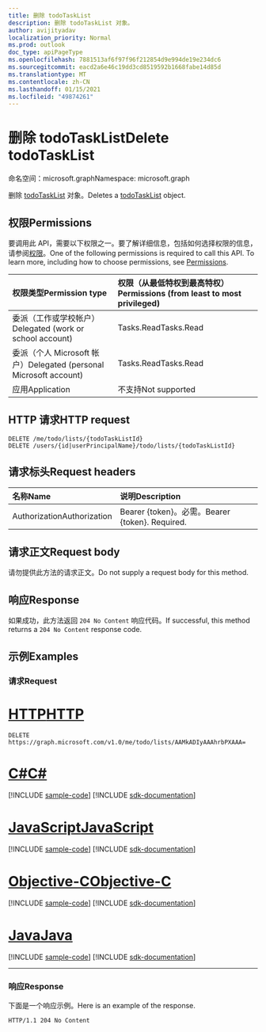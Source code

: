 ```yaml
---
title: 删除 todoTaskList
description: 删除 todoTaskList 对象。
author: avijityadav
localization_priority: Normal
ms.prod: outlook
doc_type: apiPageType
ms.openlocfilehash: 7881513af6f97f96f212854d9e994de19e234dc6
ms.sourcegitcommit: eacd2a6e46c19dd3cd8519592b1668fabe14d85d
ms.translationtype: MT
ms.contentlocale: zh-CN
ms.lasthandoff: 01/15/2021
ms.locfileid: "49874261"
---
```

# <a name="delete-todotasklist"></a><span data-ttu-id="06665-103">删除 todoTaskList</span><span class="sxs-lookup"><span data-stu-id="06665-103">Delete todoTaskList</span></span>
<span data-ttu-id="06665-104">命名空间：microsoft.graph</span><span class="sxs-lookup"><span data-stu-id="06665-104">Namespace: microsoft.graph</span></span>

<span data-ttu-id="06665-105">删除 [todoTaskList](../resources/todotasklist.md) 对象。</span><span class="sxs-lookup"><span data-stu-id="06665-105">Deletes a [todoTaskList](../resources/todotasklist.md) object.</span></span>

## <a name="permissions"></a><span data-ttu-id="06665-106">权限</span><span class="sxs-lookup"><span data-stu-id="06665-106">Permissions</span></span>
<span data-ttu-id="06665-p101">要调用此 API，需要以下权限之一。要了解详细信息，包括如何选择权限的信息，请参阅[权限](/graph/permissions-reference)。</span><span class="sxs-lookup"><span data-stu-id="06665-p101">One of the following permissions is required to call this API. To learn more, including how to choose permissions, see [Permissions](/graph/permissions-reference).</span></span>

|<span data-ttu-id="06665-109">权限类型</span><span class="sxs-lookup"><span data-stu-id="06665-109">Permission type</span></span>|<span data-ttu-id="06665-110">权限（从最低特权到最高特权）</span><span class="sxs-lookup"><span data-stu-id="06665-110">Permissions (from least to most privileged)</span></span>|
|:---|:---|
|<span data-ttu-id="06665-111">委派（工作或学校帐户）</span><span class="sxs-lookup"><span data-stu-id="06665-111">Delegated (work or school account)</span></span>|<span data-ttu-id="06665-112">Tasks.Read</span><span class="sxs-lookup"><span data-stu-id="06665-112">Tasks.Read</span></span>|
|<span data-ttu-id="06665-113">委派（个人 Microsoft 帐户）</span><span class="sxs-lookup"><span data-stu-id="06665-113">Delegated (personal Microsoft account)</span></span>|<span data-ttu-id="06665-114">Tasks.Read</span><span class="sxs-lookup"><span data-stu-id="06665-114">Tasks.Read</span></span>|
|<span data-ttu-id="06665-115">应用</span><span class="sxs-lookup"><span data-stu-id="06665-115">Application</span></span>|<span data-ttu-id="06665-116">不支持</span><span class="sxs-lookup"><span data-stu-id="06665-116">Not supported</span></span>|

## <a name="http-request"></a><span data-ttu-id="06665-117">HTTP 请求</span><span class="sxs-lookup"><span data-stu-id="06665-117">HTTP request</span></span>

<!-- {
  "blockType": "ignored"
}
-->
``` http
DELETE /me/todo/lists/{todoTaskListId}
DELETE /users/{id|userPrincipalName}/todo/lists/{todoTaskListId}
```

## <a name="request-headers"></a><span data-ttu-id="06665-118">请求标头</span><span class="sxs-lookup"><span data-stu-id="06665-118">Request headers</span></span>
|<span data-ttu-id="06665-119">名称</span><span class="sxs-lookup"><span data-stu-id="06665-119">Name</span></span>|<span data-ttu-id="06665-120">说明</span><span class="sxs-lookup"><span data-stu-id="06665-120">Description</span></span>|
|:---|:---|
|<span data-ttu-id="06665-121">Authorization</span><span class="sxs-lookup"><span data-stu-id="06665-121">Authorization</span></span>|<span data-ttu-id="06665-p102">Bearer {token}。必需。</span><span class="sxs-lookup"><span data-stu-id="06665-p102">Bearer {token}. Required.</span></span>|

## <a name="request-body"></a><span data-ttu-id="06665-124">请求正文</span><span class="sxs-lookup"><span data-stu-id="06665-124">Request body</span></span>
<span data-ttu-id="06665-125">请勿提供此方法的请求正文。</span><span class="sxs-lookup"><span data-stu-id="06665-125">Do not supply a request body for this method.</span></span>

## <a name="response"></a><span data-ttu-id="06665-126">响应</span><span class="sxs-lookup"><span data-stu-id="06665-126">Response</span></span>

<span data-ttu-id="06665-127">如果成功，此方法返回 `204 No Content` 响应代码。</span><span class="sxs-lookup"><span data-stu-id="06665-127">If successful, this method returns a `204 No Content` response code.</span></span>

## <a name="examples"></a><span data-ttu-id="06665-128">示例</span><span class="sxs-lookup"><span data-stu-id="06665-128">Examples</span></span>

### <a name="request"></a><span data-ttu-id="06665-129">请求</span><span class="sxs-lookup"><span data-stu-id="06665-129">Request</span></span>


# <a name="http"></a>[<span data-ttu-id="06665-130">HTTP</span><span class="sxs-lookup"><span data-stu-id="06665-130">HTTP</span></span>](#tab/http)
<!-- {
  "blockType": "request",
  "sampleKeys": ["AAMkADIyAAAhrbPXAAA="],
  "name": "delete_todotasklist"
}
-->
``` http
DELETE https://graph.microsoft.com/v1.0/me/todo/lists/AAMkADIyAAAhrbPXAAA=
```
# <a name="c"></a>[<span data-ttu-id="06665-131">C#</span><span class="sxs-lookup"><span data-stu-id="06665-131">C#</span></span>](#tab/csharp)
[!INCLUDE [sample-code](../includes/snippets/csharp/delete-todotasklist-csharp-snippets.md)]
[!INCLUDE [sdk-documentation](../includes/snippets/snippets-sdk-documentation-link.md)]

# <a name="javascript"></a>[<span data-ttu-id="06665-132">JavaScript</span><span class="sxs-lookup"><span data-stu-id="06665-132">JavaScript</span></span>](#tab/javascript)
[!INCLUDE [sample-code](../includes/snippets/javascript/delete-todotasklist-javascript-snippets.md)]
[!INCLUDE [sdk-documentation](../includes/snippets/snippets-sdk-documentation-link.md)]

# <a name="objective-c"></a>[<span data-ttu-id="06665-133">Objective-C</span><span class="sxs-lookup"><span data-stu-id="06665-133">Objective-C</span></span>](#tab/objc)
[!INCLUDE [sample-code](../includes/snippets/objc/delete-todotasklist-objc-snippets.md)]
[!INCLUDE [sdk-documentation](../includes/snippets/snippets-sdk-documentation-link.md)]

# <a name="java"></a>[<span data-ttu-id="06665-134">Java</span><span class="sxs-lookup"><span data-stu-id="06665-134">Java</span></span>](#tab/java)
[!INCLUDE [sample-code](../includes/snippets/java/delete-todotasklist-java-snippets.md)]
[!INCLUDE [sdk-documentation](../includes/snippets/snippets-sdk-documentation-link.md)]

---



### <a name="response"></a><span data-ttu-id="06665-135">响应</span><span class="sxs-lookup"><span data-stu-id="06665-135">Response</span></span>
<span data-ttu-id="06665-136">下面是一个响应示例。</span><span class="sxs-lookup"><span data-stu-id="06665-136">Here is an example of the response.</span></span>
<!-- {
  "blockType": "response",
  "truncated": true
}
-->
``` http
HTTP/1.1 204 No Content
```



